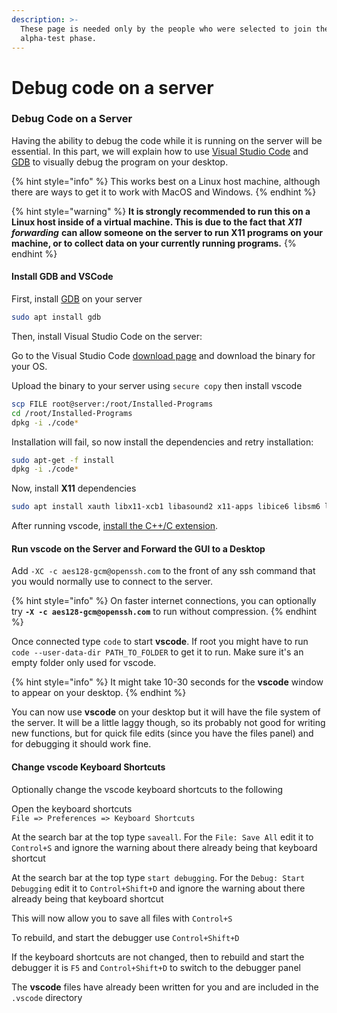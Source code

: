 ```yaml
---
description: >-
  These page is needed only by the people who were selected to join the
  alpha-test phase.
---
```


# Debug code on a server

### Debug Code on a Server

Having the ability to debug the code while it is running on the server will be essential. In this part, we will explain how to use [Visual Studio Code](https://code.visualstudio.com/) and [GDB](https://www.gnu.org/software/gdb/) to visually debug the program on your desktop.

{% hint style="info" %}
This works best on a Linux host machine, although there are ways to get it to work with MacOS and Windows.
{% endhint %}

{% hint style="warning" %}
**It is strongly recommended to run this on a Linux host inside of a virtual machine. This is due to the fact that** _**X11 forwarding**_ **can allow someone on the server to run X11 programs on your machine, or to collect data on your currently running programs.**
{% endhint %}

#### Install GDB and VSCode

First, install [GDB](https://www.gnu.org/software/gdb/) on your server

```bash
sudo apt install gdb
```

Then, install Visual Studio Code on the server:

Go to the Visual Studio Code [download page](https://code.visualstudio.com/Download) and download the binary for your OS.

Upload the binary to your server using `secure copy` then install vscode

```bash
scp FILE root@server:/root/Installed-Programs
cd /root/Installed-Programs
dpkg -i ./code*
```

Installation will fail, so now install the dependencies and retry installation:

```bash
sudo apt-get -f install
dpkg -i ./code*
```

Now, install **X11** dependencies

```bash
sudo apt install xauth libx11-xcb1 libasound2 x11-apps libice6 libsm6 libxaw7 libxft2 libxmu6 libxpm4 libxt6 x11-apps xbitmaps libxtst6
```

After running vscode, [install the C++/C extension](https://marketplace.visualstudio.com/items?itemName=ms-vscode.cpptools).

#### Run vscode on the Server and Forward the GUI to a Desktop

Add `-XC -c aes128-gcm@openssh.com` to the front of any ssh command that you would normally use to connect to the server.

{% hint style="info" %}
On faster internet connections, you can optionally try **`-X -c aes128-gcm@openssh.com`** to run without compression.
{% endhint %}

Once connected type `code` to start **vscode**. If root you might have to run `code --user-data-dir PATH_TO_FOLDER` to get it to run. Make sure it's an empty folder only used for vscode.

{% hint style="info" %}
It might take 10-30 seconds for the **vscode** window to appear on your desktop.
{% endhint %}

You can now use **vscode** on your desktop but it will have the file system of the server. It will be a little laggy though, so its probably not good for writing new functions, but for quick file edits \(since you have the files panel\) and for debugging it should work fine.

#### Change vscode Keyboard Shortcuts

Optionally change the vscode keyboard shortcuts to the following

Open the keyboard shortcuts  
`File => Preferences => Keyboard Shortcuts`

At the search bar at the top type `saveall`. For the `File: Save All` edit it to `Control+S` and ignore the warning about there already being that keyboard shortcut

At the search bar at the top type `start debugging`. For the `Debug: Start Debugging` edit it to `Control+Shift+D` and ignore the warning about there already being that keyboard shortcut

This will now allow you to save all files with `Control+S`

To rebuild, and start the debugger use `Control+Shift+D`

If the keyboard shortcuts are not changed, then to rebuild and start the debugger it is `F5` and `Control+Shift+D` to switch to the debugger panel

The **vscode** files have already been written for you and are included in the `.vscode` directory

